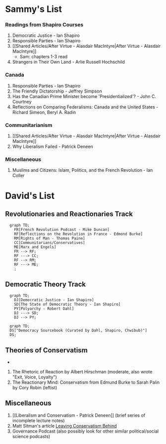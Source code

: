 # Sammy's List

### Readings from Shapiro Courses
1. Democratic Justice - Ian Shapiro
2. Responsible Parties - Ian Shapiro
3. [[Shared Articles/After Virtue - Alasdair MacIntyre|After Virtue - Alasdair MacIntyre]]
	- Sam: chapters 1-3 read
4. Strangers in Their Own Land - Arlie Russell Hochschild

### Canada
1. Responsible Parties - Ian Shapiro
2. The Friendly Dictatorship - Jeffrey Simpson
3. Has the Canadian Prime Minister become 'Presidentialized'? - John C. Courtney
4. Reflections on Comparing Federalisms: Canada and the United States - Richard Simeon, Beryl A. Radin

### Communitarianism
1. [[Shared Articles/After Virtue - Alasdair MacIntyre|After Virtue - Alasdair MacIntyre]]
2. Why Liberalism Failed - Patrick Deneen


### Miscellaneous
1. Muslims and Citizens: Islam, Politics, and the French Revolution - Ian Coller


# David's List

## Revolutionaries and Reactionaries Track

```mermaid
  graph TD;
	FR[French Revolution Podcast - Mike Duncan]
	RF[Reflections on the Revolution in France - Edmond Burke]
	RM[Rights of Man - Thomas Paine]
	CC[Communitarians/Conservatives]
	ME[Marx and Engels]
	FR --> RF;
	RF ---> CC;
	RF --> RM;
	RF ---> ME;
	;
```
## Democratic Theory Track

```mermaid
  graph TD;
	DJ[Democratic Justice - Ian Shapiro]
	SD[The State of Democratic Theory - Ian Shapiro]
	PY[Polyarchy - Robert Dahl]
	DJ ---> SD;
	DJ --> PY;
```

```mermaid
  graph TD;
  DS["Democracy Sourcebook (Curated by Dahl, Shapiro, Chwibub)"]
  DS;
```

## Theories of Conservatism

- 


1. The Rhetoric of Reaction by Albert Hirschman (moderate, also wrote "Exit, Voice, Loyalty")
2. The Reactionary Mind: Conservatism from Edmund Burke to Sarah Palin by Cory Robin (leftist)

## Miscellaneous

1. [[Liberalism and Conservatism - Patrick Deneen]] (brief series of incomplete lecture notes)
2. Matt Sitman's article [Leaving Conservatism Behind](https://www.dissentmagazine.org/article/leaving-conservatism-behind-blue-collar-republican-progressive/) 
3. Governance Podcast (also possibly look for other similar political/social science podcasts)
